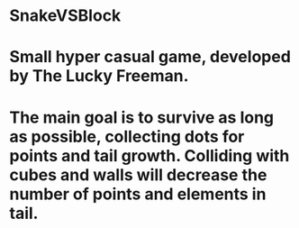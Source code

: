 # SnakeVSBlock
# Small hyper casual game, developed by The Lucky Freeman.
# The main goal is to survive as long as possible, collecting dots for points and tail growth. Colliding with cubes and walls will decrease the number of points and elements in tail.
